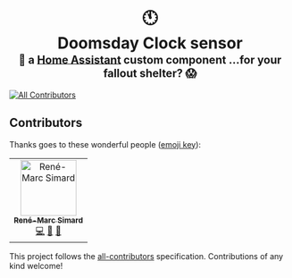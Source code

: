 <h1 align="center">
  <a name="top">🕚</a><br/>Doomsday Clock sensor<br/> <sup><sub>🏡 a <a href="https://www.home-assistant.io/">Home Assistant</a> custom component ...for your fallout shelter? 😱</sub></sup>
</h1>

[![All Contributors](https://img.shields.io/badge/all_contributors-1-orange.svg?style=flat-square)](#contributors)

## Contributors

Thanks goes to these wonderful people ([emoji key](https://allcontributors.org/docs/en/emoji-key)):

<!-- ALL-CONTRIBUTORS-LIST:START - Do not remove or modify this section -->
<!-- prettier-ignore -->
<table><tr><td align="center"><a href="https://renemarc.com/"><img src="https://avatars3.githubusercontent.com/u/13276793?v=4" width="100px;" alt="René-Marc Simard"/><br /><sub><b>René-Marc Simard</b></sub></a><br /><a href="https://github.com/renemarc/bots-testing-ground/commits?author=renemarc" title="Code">💻</a> <a href="https://github.com/renemarc/bots-testing-ground/commits?author=renemarc" title="Documentation">📖</a> <a href="#ideas-renemarc" title="Ideas, Planning, & Feedback">🤔</a></td></tr></table>

<!-- ALL-CONTRIBUTORS-LIST:END -->

This project follows the [all-contributors](https://github.com/all-contributors/all-contributors) specification. Contributions of any kind welcome!

